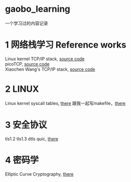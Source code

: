 # gaobo_learning
一个学习过的内容记录


# 1 网络栈学习 Reference works
Linux kernel TCP/IP stack, [source code](https://git.kernel.org/pub/scm/linux/kernel/git/torvalds/linux.git/tree/net/ipv4 "linux kernel")   
picoTCP, [source code](https://github.com/tass-belgium/picotcp "")   
Xiaochen Wang's TCP/IP stack, [source code](https://github.com/chobits/tapip "")

# 2 LINUX
Linux kernel syscall tables, [there](https://syscalls.mebeim.net/ "")
跟我一起写makefile，[there](https://seisman.github.io/how-to-write-makefile/variables.html "")

# 3 安全协议
tls1.2 tls1.3 dtls quic, [there](https://xargs.org/ "")

# 4 密码学
Elliptic Curve Cryptography, [there](https://andrea.corbellini.name/2015/05/17/elliptic-curve-cryptography-a-gentle-introduction/ "")
